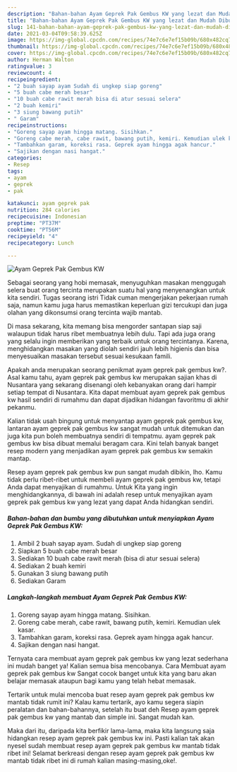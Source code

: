 ```yaml
---
description: "Bahan-bahan Ayam Geprek Pak Gembus KW yang lezat dan Mudah Dibuat"
title: "Bahan-bahan Ayam Geprek Pak Gembus KW yang lezat dan Mudah Dibuat"
slug: 141-bahan-bahan-ayam-geprek-pak-gembus-kw-yang-lezat-dan-mudah-dibuat
date: 2021-03-04T09:58:39.625Z
image: https://img-global.cpcdn.com/recipes/74e7c6e7ef15b09b/680x482cq70/ayam-geprek-pak-gembus-kw-foto-resep-utama.jpg
thumbnail: https://img-global.cpcdn.com/recipes/74e7c6e7ef15b09b/680x482cq70/ayam-geprek-pak-gembus-kw-foto-resep-utama.jpg
cover: https://img-global.cpcdn.com/recipes/74e7c6e7ef15b09b/680x482cq70/ayam-geprek-pak-gembus-kw-foto-resep-utama.jpg
author: Herman Walton
ratingvalue: 3
reviewcount: 4
recipeingredient:
- "2 buah sayap ayam Sudah di ungkep siap goreng"
- "5 buah cabe merah besar"
- "10 buah cabe rawit merah bisa di atur sesuai selera"
- "2 buah kemiri"
- "3 siung bawang putih"
- " Garam"
recipeinstructions:
- "Goreng sayap ayam hingga matang. Sisihkan."
- "Goreng cabe merah, cabe rawit, bawang putih, kemiri. Kemudian ulek kasar."
- "Tambahkan garam, koreksi rasa. Geprek ayam hingga agak hancur."
- "Sajikan dengan nasi hangat."
categories:
- Resep
tags:
- ayam
- geprek
- pak

katakunci: ayam geprek pak 
nutrition: 284 calories
recipecuisine: Indonesian
preptime: "PT37M"
cooktime: "PT56M"
recipeyield: "4"
recipecategory: Lunch

---
```



![Ayam Geprek Pak Gembus KW](https://img-global.cpcdn.com/recipes/74e7c6e7ef15b09b/680x482cq70/ayam-geprek-pak-gembus-kw-foto-resep-utama.jpg)

Sebagai seorang yang hobi memasak, menyuguhkan masakan menggugah selera buat orang tercinta merupakan suatu hal yang menyenangkan untuk kita sendiri. Tugas seorang istri Tidak cuman mengerjakan pekerjaan rumah saja, namun kamu juga harus memastikan keperluan gizi tercukupi dan juga olahan yang dikonsumsi orang tercinta wajib mantab.

Di masa  sekarang, kita memang bisa mengorder santapan siap saji walaupun tidak harus ribet membuatnya lebih dulu. Tapi ada juga orang yang selalu ingin memberikan yang terbaik untuk orang tercintanya. Karena, menghidangkan masakan yang diolah sendiri jauh lebih higienis dan bisa menyesuaikan masakan tersebut sesuai kesukaan famili. 



Apakah anda merupakan seorang penikmat ayam geprek pak gembus kw?. Asal kamu tahu, ayam geprek pak gembus kw merupakan sajian khas di Nusantara yang sekarang disenangi oleh kebanyakan orang dari hampir setiap tempat di Nusantara. Kita dapat membuat ayam geprek pak gembus kw hasil sendiri di rumahmu dan dapat dijadikan hidangan favoritmu di akhir pekanmu.

Kalian tidak usah bingung untuk menyantap ayam geprek pak gembus kw, lantaran ayam geprek pak gembus kw sangat mudah untuk ditemukan dan juga kita pun boleh membuatnya sendiri di tempatmu. ayam geprek pak gembus kw bisa dibuat memalui beragam cara. Kini telah banyak banget resep modern yang menjadikan ayam geprek pak gembus kw semakin mantap.

Resep ayam geprek pak gembus kw pun sangat mudah dibikin, lho. Kamu tidak perlu ribet-ribet untuk membeli ayam geprek pak gembus kw, tetapi Anda dapat menyajikan di rumahmu. Untuk Kita yang ingin menghidangkannya, di bawah ini adalah resep untuk menyajikan ayam geprek pak gembus kw yang lezat yang dapat Anda hidangkan sendiri.

<!--inarticleads1-->

##### Bahan-bahan dan bumbu yang dibutuhkan untuk menyiapkan Ayam Geprek Pak Gembus KW:

1. Ambil 2 buah sayap ayam. Sudah di ungkep siap goreng
1. Siapkan 5 buah cabe merah besar
1. Sediakan 10 buah cabe rawit merah (bisa di atur sesuai selera)
1. Sediakan 2 buah kemiri
1. Gunakan 3 siung bawang putih
1. Sediakan  Garam




<!--inarticleads2-->

##### Langkah-langkah membuat Ayam Geprek Pak Gembus KW:

1. Goreng sayap ayam hingga matang. Sisihkan.
1. Goreng cabe merah, cabe rawit, bawang putih, kemiri. Kemudian ulek kasar.
1. Tambahkan garam, koreksi rasa. Geprek ayam hingga agak hancur.
1. Sajikan dengan nasi hangat.




Ternyata cara membuat ayam geprek pak gembus kw yang lezat sederhana ini mudah banget ya! Kalian semua bisa mencobanya. Cara Membuat ayam geprek pak gembus kw Sangat cocok banget untuk kita yang baru akan belajar memasak ataupun bagi kamu yang telah hebat memasak.

Tertarik untuk mulai mencoba buat resep ayam geprek pak gembus kw mantab tidak rumit ini? Kalau kamu tertarik, ayo kamu segera siapin peralatan dan bahan-bahannya, setelah itu buat deh Resep ayam geprek pak gembus kw yang mantab dan simple ini. Sangat mudah kan. 

Maka dari itu, daripada kita berfikir lama-lama, maka kita langsung saja hidangkan resep ayam geprek pak gembus kw ini. Pasti kalian tak akan nyesel sudah membuat resep ayam geprek pak gembus kw mantab tidak ribet ini! Selamat berkreasi dengan resep ayam geprek pak gembus kw mantab tidak ribet ini di rumah kalian masing-masing,oke!.

